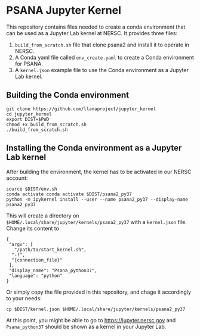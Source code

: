 # PSANA Jupyter Kernel

This repository contains files needed to create a conda environment that can be used as a Jupyter Lab kernel at NERSC. It provides three files:

1. `build_from_scratch.sh` file that clone psana2 and install it to operate in NERSC. 
2. A Conda yaml file called `env_create.yaml` to create a Conda environment for PSANA. 
3. A `kernel.json` example file to use the Conda environment as a Jupyter Lab kernel. 


## Building the Conda environment

```
git clone https://github.com/llanaproject/jupyter_kernel
cd jupyter_kernel
export DIST=$PWD
chmod +x build_from_scratch.sh
./build_from_scratch.sh
```

## Installing the Conda environment as a Jupyter Lab kernel

After building the environment, the kernel has to be activated in our NERSC
account:

```
source $DIST/env.sh
conda activate conda activate $DIST/psana2_py37
python -m ipykernel install --user --name psana2_py37 --display-name psana2_py37
```

This will create a directory on `$HOME/.local/share/jupyter/kernels/psana2_py37` with a `kernel.json` file. Change its content to 

```
{
 "argv": [
   "/path/to/start_kernel.sh",
  "-f",
  "{connection_file}"
 ],
 "display_name": "Psana_python37",
 "language": "python"
}
```

Or simply copy the file provided in this repository, and chage it accordingly to your needs: 

```
cp $DIST/kernel.json $HOME/.local/share/jupyter/kernels/psana2_py37
```

At this point, you might be able to go to https://jupyter.nersc.gov and
`Psana_python37` should be shown as a kernel in your Jupyter Lab.
